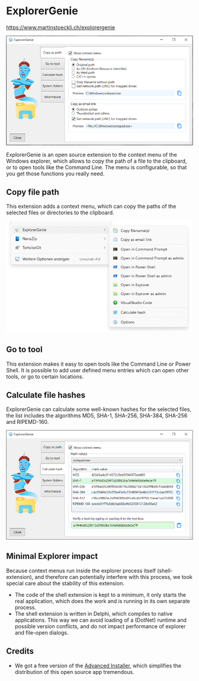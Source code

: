 # ExplorerGenie

https://www.martinstoeckli.ch/explorergenie

![Icon](screenshots/explorergenie_options_copy.png)

ExplorerGenie is an open source extension to the context menu of the Windows explorer, which allows to copy the path of a file to the clipboard, or to open tools like the Command Line. The menu is configurable, so that you get those functions you really need.

## Copy file path

This extension adds a context menu, which can copy the paths of the selected files or directories to the clipboard.

![ContextMenuCopy](screenshots/explorergenie_menu.png)

## Go to tool

This extension makes it easy to open tools like the Command Line or Power Shell. It is possible to add user defined menu entries which can open other tools, or go to certain locations.

## Calculate file hashes

ExplorerGenie can calculate some well-known hashes for the selected files, the list includes the algorithms MD5, SHA-1, SHA-256, SHA-384, SHA-256 and RIPEMD-160.

![OptionsHash](screenshots/explorergenie_options_hash.png)



## Minimal Explorer impact

Because context menus run inside the explorer process itself (shell-extension), and therefore can potentially interfere with this process, we took special care about the stability of this extension.

- The code of the shell extension is kept to a minimum, it only starts the real application, which does the work and is running in its own separate process.
- The shell extension is written in Delphi, which compiles to native applications. This way we can avoid loading of a (DotNet) runtime and possible version conflicts, and do not impact performance of explorer and file-open dialogs.

## Credits

* We got a free version of the [Advanced Installer](https://www.advancedinstaller.com), which simplifies the distribution of this open source app tremendous.

